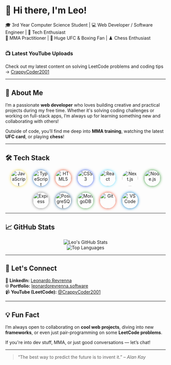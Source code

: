 # 👋 Hi there, I'm Leo!

🎓 3rd Year Computer Science Student | 💻 Web Developer / Software Engineer | 🧠 Tech Enthusiast  
🥋 MMA Practitioner | 🥊 Huge UFC & Boxing Fan | ♟️ Chess Enthusiast

### 📺 Latest YouTube Uploads
Check out my latest content on solving LeetCode problems and coding tips → [CrappyCoder2001](https://www.youtube.com/@CrappyCoder2001/videos)

---

## 🚀 About Me

I’m a passionate **web developer** who loves building creative and practical projects during my free time. Whether it's solving coding challenges or working on full-stack apps, I’m always up for learning something new and collaborating with others!

Outside of code, you’ll find me deep into **MMA training**, watching the latest **UFC card**, or playing **chess**!

---

## 🛠️ Tech Stack

<div align="center" style="display: flex; flex-wrap: wrap; justify-content: center; gap: 20px;">

<!-- Languages -->
<a href="https://developer.mozilla.org/en-US/docs/Web/JavaScript" title="JavaScript">
  <img src="https://cdn.jsdelivr.net/gh/devicons/devicon/icons/javascript/javascript-original.svg" width="50" height="50" style="border-radius: 50%; box-shadow: 0 0 10px #f0db4f;" alt="JavaScript"/>
</a>
<a href="https://www.typescriptlang.org/" title="TypeScript">
  <img src="https://cdn.jsdelivr.net/gh/devicons/devicon/icons/typescript/typescript-original.svg" width="50" height="50" style="border-radius: 50%; box-shadow: 0 0 10px #3178c6;" alt="TypeScript"/>
</a>
<a href="https://developer.mozilla.org/en-US/docs/Web/HTML" title="HTML5">
  <img src="https://cdn.jsdelivr.net/gh/devicons/devicon/icons/html5/html5-original.svg" width="50" height="50" style="border-radius: 50%; box-shadow: 0 0 10px #e34c26;" alt="HTML5"/>
</a>
<a href="https://developer.mozilla.org/en-US/docs/Web/CSS" title="CSS3">
  <img src="https://cdn.jsdelivr.net/gh/devicons/devicon/icons/css3/css3-original.svg" width="50" height="50" style="border-radius: 50%; box-shadow: 0 0 10px #264de4;" alt="CSS3"/>
</a>

<!-- Frontend -->
<a href="https://reactjs.org/" title="React">
  <img src="https://cdn.jsdelivr.net/gh/devicons/devicon/icons/react/react-original.svg" width="50" height="50" style="border-radius: 50%; box-shadow: 0 0 10px #61dafb;" alt="React"/>
</a>
<a href="https://nextjs.org/" title="Next.js">
  <img src="https://cdn.jsdelivr.net/gh/devicons/devicon/icons/nextjs/nextjs-original-wordmark.svg" width="50" height="50" style="border-radius: 50%; box-shadow: 0 0 10px #ffffff;" alt="Next.js"/>
</a>

<!-- Backend -->
<a href="https://nodejs.org/" title="Node.js">
  <img src="https://cdn.jsdelivr.net/gh/devicons/devicon/icons/nodejs/nodejs-original.svg" width="50" height="50" style="border-radius: 50%; box-shadow: 0 0 10px #339933;" alt="Node.js"/>
</a>
<a href="https://expressjs.com/" title="Express.js">
  <img src="https://cdn.jsdelivr.net/gh/devicons/devicon/icons/express/express-original.svg" width="50" height="50" style="border-radius: 50%; box-shadow: 0 0 10px #888888;" alt="Express"/>
</a>

<!-- Databases -->
<a href="https://www.postgresql.org/" title="PostgreSQL">
  <img src="https://cdn.jsdelivr.net/gh/devicons/devicon/icons/postgresql/postgresql-original.svg" width="50" height="50" style="border-radius: 50%; box-shadow: 0 0 10px #336791;" alt="PostgreSQL"/>
</a>
<a href="https://www.mongodb.com/" title="MongoDB">
  <img src="https://cdn.jsdelivr.net/gh/devicons/devicon/icons/mongodb/mongodb-original.svg" width="50" height="50" style="border-radius: 50%; box-shadow: 0 0 10px #47A248;" alt="MongoDB"/>
</a>

<!-- Tools -->
<a href="https://git-scm.com/" title="Git">
  <img src="https://cdn.jsdelivr.net/gh/devicons/devicon/icons/git/git-original.svg" width="50" height="50" style="border-radius: 50%; box-shadow: 0 0 10px #f05032;" alt="Git"/>
</a>
<a href="https://code.visualstudio.com/" title="VS Code">
  <img src="https://cdn.jsdelivr.net/gh/devicons/devicon/icons/vscode/vscode-original.svg" width="50" height="50" style="border-radius: 50%; box-shadow: 0 0 10px #007ACC;" alt="VS Code"/>
</a>

</div>

---

## 📈 GitHub Stats

<div align="center">

![Leo's GitHub Stats](https://github-readme-stats.vercel.app/api?username=leorev01&show_icons=true&theme=radical&hide_title=true)  
![Top Languages](https://github-readme-stats.vercel.app/api/top-langs/?username=leorev01&layout=compact&theme=radical)

</div>

---

## 📌 Let's Connect

💼 **LinkedIn:** [Leonardo Revrenna](https://www.linkedin.com/in/leorev01/)  
🌐 **Portfolio:** [leonardorevrenna.software](https://www.leonardorevrenna.software/)  
📹 **YouTube (LeetCode):** [@CrappyCoder2001](https://www.youtube.com/@CrappyCoder2001/videos)

---

## 💡 Fun Fact

I’m always open to collaborating on **cool web projects**, diving into new **frameworks**, or even just pair-programming on some **LeetCode problems**.

If you're into dev stuff, MMA, or just good conversations — let’s chat!

---

> “The best way to predict the future is to invent it.” – *Alan Kay*

